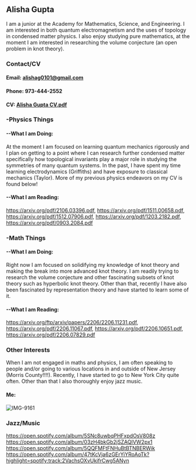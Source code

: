 ## Alisha Gupta

I am a junior at the Academy for Mathematics, Science, and Engineering. I am interested in both quantum electromagnetism and the uses of topology in condensed matter physics. I also enjoy studying pure mathematics, at the moment I am interested in researching the volume conjecture (an open problem in knot theory). 
### Contact/CV
#### Email: alishag0101@gmail.com
#### Phone: 973-444-2552
#### CV: [Alisha Gupta CV.pdf](https://github.com/alis0101/Alisha/files/9066580/Alisha.Gupta.CV.pdf)

### -Physics Things
#### --What I am Doing:
At the moment I am focused on learning quantum mechanics rigorously and I plan on getting to a point where I can research further condensed matter specifically how topological invariants play a major role in studying the symmetries of many quantum systems. In the past, I have spent my time learning electrodynamics (Griffiths) and have exposure to classical mechanics (Taylor). More of my previous physics endeavors on my CV is found below! 
#### --What I am Reading:
https://arxiv.org/pdf/2106.03396.pdf,
https://arxiv.org/pdf/1511.00658.pdf,
https://arxiv.org/pdf/1512.07906.pdf,
https://arxiv.org/pdf/1203.2182.pdf,
https://arxiv.org/pdf/0903.2084.pdf
### -Math Things
#### --What I am Doing:
Right now I am focused on solidifying my knowledge of knot theory and making the break into more advanced knot theory. I am readily trying to research the volume conjecture and other fascinating subsets of knot theory such as hyperbolic knot theory. Other than that, recently I have also been fascinated by representation theory and have started to learn some of it. 
#### --What I am Reading:
https://arxiv.org/ftp/arxiv/papers/2206/2206.11231.pdf,
https://arxiv.org/pdf/2206.11067.pdf,
https://arxiv.org/pdf/2206.10651.pdf,
https://arxiv.org/pdf/2206.07829.pdf
### Other Interests
When I am not engaged in maths and physics, I am often speaking to people and/or going to various locations in and outside of New Jersey (Morris County!!!!). Recently, I have started to go to New York City quite often. Other than that I also thoroughly enjoy jazz music.
#### Me: 
![IMG-9161](https://user-images.githubusercontent.com/108892946/178020035-b159e58f-c064-49be-b653-a35db29c2296.jpg)

### Jazz/Music
https://open.spotify.com/album/5SNc8uwbqPHFxpdOsV808z
https://open.spotify.com/album/03zH4bkGb2jSZAQIVW2px1
https://open.spotify.com/album/5QQFMFtFNHuBtBTNBERWik
https://open.spotify.com/album/47tKcVja6zGErYiYRoAoTk?highlight=spotify:track:2VachsOXvUkifrCwg5ANyn
